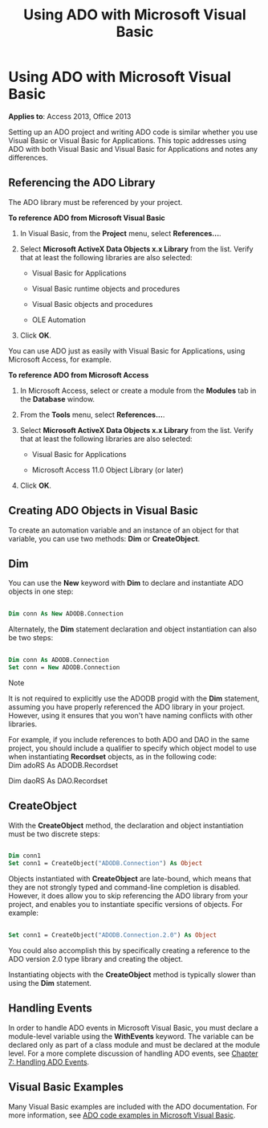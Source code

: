 ﻿---
title: Using ADO with Microsoft Visual Basic
TOCTitle: Using ADO with Microsoft Visual Basic
ms:assetid: 5e0fb2ec-42aa-e181-386f-099607ac7400
ms:mtpsurl: https://msdn.microsoft.com/library/JJ249338(v=office.15)
ms:contentKeyID: 48545130
ms.date: 09/18/2015
mtps_version: v=office.15
---

# Using ADO with Microsoft Visual Basic


**Applies to**: Access 2013, Office 2013

Setting up an ADO project and writing ADO code is similar whether you use Visual Basic or Visual Basic for Applications. This topic addresses using ADO with both Visual Basic and Visual Basic for Applications and notes any differences.

## Referencing the ADO Library

The ADO library must be referenced by your project.

**To reference ADO from Microsoft Visual Basic**

1.  In Visual Basic, from the **Project** menu, select **References...**.

2.  Select **Microsoft ActiveX Data Objects x.x Library** from the list. Verify that at least the following libraries are also selected:
    
    - Visual Basic for Applications
    
    - Visual Basic runtime objects and procedures
    
    - Visual Basic objects and procedures
    
    - OLE Automation

3.  Click **OK**.

You can use ADO just as easily with Visual Basic for Applications, using Microsoft Access, for example.

**To reference ADO from Microsoft Access**

1.  In Microsoft Access, select or create a module from the **Modules** tab in the **Database** window.

2.  From the **Tools** menu, select **References...**.

3.  Select **Microsoft ActiveX Data Objects x.x Library** from the list. Verify that at least the following libraries are also selected:
    
    - Visual Basic for Applications
    
    - Microsoft Access 11.0 Object Library (or later)

4.  Click **OK**.

## Creating ADO Objects in Visual Basic

To create an automation variable and an instance of an object for that variable, you can use two methods: **Dim** or **CreateObject**.

## Dim

You can use the **New** keyword with **Dim** to declare and instantiate ADO objects in one step:

```vb 
 
Dim conn As New ADODB.Connection 
```

Alternately, the **Dim** statement declaration and object instantiation can also be two steps:

```vb 
 
Dim conn As ADODB.Connection 
Set conn = New ADODB.Connection 
```


> [!NOTE]
> <P>It is not required to explicitly use the ADODB progid with the <STRONG>Dim</STRONG> statement, assuming you have properly referenced the ADO library in your project. However, using it ensures that you won't have naming conflicts with other libraries.</P>



For example, if you include references to both ADO and DAO in the same project, you should include a qualifier to specify which object model to use when instantiating **Recordset** objects, as in the following code:  
Dim adoRS As ADODB.Recordset  
  
Dim daoRS As DAO.Recordset

## CreateObject

With the **CreateObject** method, the declaration and object instantiation must be two discrete steps:

```vb 
 
Dim conn1 
Set conn1 = CreateObject("ADODB.Connection") As Object 
```

Objects instantiated with **CreateObject** are late-bound, which means that they are not strongly typed and command-line completion is disabled. However, it does allow you to skip referencing the ADO library from your project, and enables you to instantiate specific versions of objects. For example:

```vb 
 
Set conn1 = CreateObject("ADODB.Connection.2.0") As Object 
```

You could also accomplish this by specifically creating a reference to the ADO version 2.0 type library and creating the object.

Instantiating objects with the **CreateObject** method is typically slower than using the **Dim** statement.

## Handling Events

In order to handle ADO events in Microsoft Visual Basic, you must declare a module-level variable using the **WithEvents** keyword. The variable can be declared only as part of a class module and must be declared at the module level. For a more complete discussion of handling ADO events, see [Chapter 7: Handling ADO Events](chapter-7-handling-ado-events.md).

## Visual Basic Examples

Many Visual Basic examples are included with the ADO documentation. For more information, see [ADO code examples in Microsoft Visual Basic](ado-code-examples-in-microsoft-visual-basic.md).

